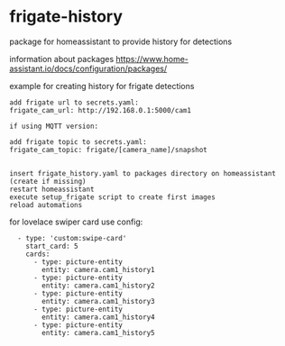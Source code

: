 # frigate-history
package for homeassistant to provide history for detections

information about packages https://www.home-assistant.io/docs/configuration/packages/

example for creating history for frigate detections

```
add frigate url to secrets.yaml:
frigate_cam_url: http://192.168.0.1:5000/cam1

if using MQTT version:

add frigate topic to secrets.yaml:
frigate_cam_topic: frigate/[camera_name]/snapshot


insert frigate_history.yaml to packages directory on homeassistant (create if missing)
restart homeassistant 
execute setup_frigate script to create first images
reload automations
```

for lovelace swiper card use config:

      - type: 'custom:swipe-card'
        start_card: 5
        cards:
          - type: picture-entity
            entity: camera.cam1_history1
          - type: picture-entity
            entity: camera.cam1_history2
          - type: picture-entity
            entity: camera.cam1_history3
          - type: picture-entity
            entity: camera.cam1_history4
          - type: picture-entity
            entity: camera.cam1_history5            

